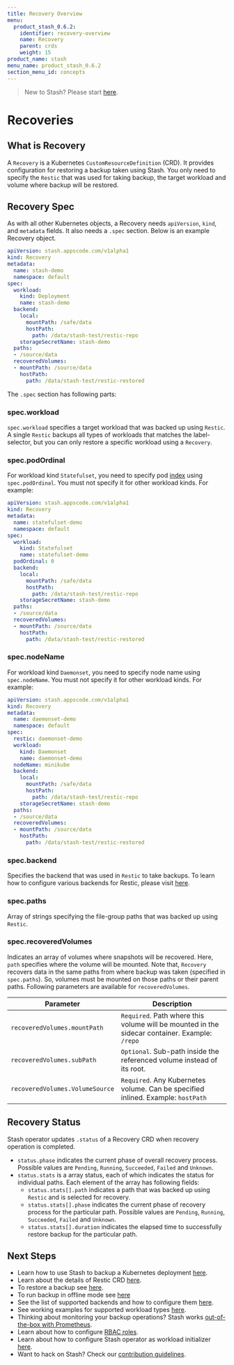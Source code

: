 ```yaml
---
title: Recovery Overview
menu:
  product_stash_0.6.2:
    identifier: recovery-overview
    name: Recovery
    parent: crds
    weight: 15
product_name: stash
menu_name: product_stash_0.6.2
section_menu_id: concepts
---
```


> New to Stash? Please start [here](/docs/concepts/README.md).

# Recoveries

## What is Recovery
A `Recovery` is a Kubernetes `CustomResourceDefinition` (CRD). It provides configuration for restoring a backup taken using Stash. You only need to specify the `Restic` that was used for taking backup, the target workload and volume where backup will be restored.

## Recovery Spec
As with all other Kubernetes objects, a Recovery needs `apiVersion`, `kind`, and `metadata` fields. It also needs a `.spec` section. Below is an example Recovery object.

```yaml
apiVersion: stash.appscode.com/v1alpha1
kind: Recovery
metadata:
  name: stash-demo
  namespace: default
spec:
  workload:
    kind: Deployment
    name: stash-demo
  backend:
    local:
      mountPath: /safe/data
      hostPath:
        path: /data/stash-test/restic-repo
    storageSecretName: stash-demo
  paths:
  - /source/data
  recoveredVolumes:
  - mountPath: /source/data
    hostPath:
      path: /data/stash-test/restic-restored
```

The `.spec` section has following parts:

### spec.workload
`spec.workload` specifies a target workload that was backed up using `Restic`. A single `Restic` backups all types of workloads that matches the label-selector, but you can only restore a specific workload using a `Recovery`.

### spec.podOrdinal
For workload kind `Statefulset`, you need to specify pod [index](https://kubernetes.io/docs/guides/stateful-application/basic-stateful-set/#pods-in-a-statefulset) using `spec.podOrdinal`. You must not specify it for other workload kinds. For example:

```yaml
apiVersion: stash.appscode.com/v1alpha1
kind: Recovery
metadata:
  name: statefulset-demo
  namespace: default
spec:
  workload:
    kind: Statefulset
    name: statefulset-demo
  podOrdinal: 0
  backend:
    local:
      mountPath: /safe/data
      hostPath:
        path: /data/stash-test/restic-repo
    storageSecretName: stash-demo
  paths:
  - /source/data
  recoveredVolumes:
  - mountPath: /source/data
    hostPath:
      path: /data/stash-test/restic-restored
```

### spec.nodeName
For workload kind `Daemonset`, you need to specify node name using `spec.nodeName`. You must not specify it for other workload kinds. For example:

```yaml
apiVersion: stash.appscode.com/v1alpha1
kind: Recovery
metadata:
  name: daemonset-demo
  namespace: default
spec:
  restic: daemonset-demo
  workload:
    kind: Daemonset
    name: daemonset-demo
  nodeName: minikube
  backend:
    local:
      mountPath: /safe/data
      hostPath:
        path: /data/stash-test/restic-repo
    storageSecretName: stash-demo
  paths:
  - /source/data
  recoveredVolumes:
  - mountPath: /source/data
    hostPath:
      path: /data/stash-test/restic-restored
```

### spec.backend
Specifies the backend that was used in `Restic` to take backups.
To learn how to configure various backends for Restic, please visit [here](/docs/guides/backends.md).

### spec.paths
Array of strings specifying the file-group paths that was backed up using `Restic`.

### spec.recoveredVolumes
Indicates an array of volumes where snapshots will be recovered. Here, `path` specifies where the volume will be mounted.
Note that, `Recovery` recovers data in the same paths from where backup was taken (specified in `spec.paths`). So, volumes must be mounted on those paths or their parent paths.
Following parameters are available for `recoveredVolumes`.

| Parameter                       | Description                                                                                   |
|---------------------------------|-----------------------------------------------------------------------------------------------|
| `recoveredVolumes.mountPath`    | `Required`. Path where this volume will be mounted in the sidecar container. Example: `/repo` |
| `recoveredVolumes.subPath`      | `Optional`. Sub-path inside the referenced volume instead of its root.                        |
| `recoveredVolumes.VolumeSource` | `Required`. Any Kubernetes volume. Can be specified inlined. Example: `hostPath`

## Recovery Status

Stash operator updates `.status` of a Recovery CRD when recovery operation is completed.

 - `status.phase` indicates the current phase of overall recovery process. Possible values are `Pending`, `Running`, `Succeeded`, `Failed` and `Unknown`.
 - `status.stats` is a array status, each of which indicates the status for individual paths. Each element of the array has following fields:
   - `status.stats[].path` indicates a path that was backed up using `Restic` and is selected for recovery.
   - `status.stats[].phase` indicates the current phase of recovery process for the particular path. Possible values are `Pending`, `Running`, `Succeeded`, `Failed` and `Unknown`.
   - `status.stats[].duration` indicates the elapsed time to successfully restore backup for the particular path.

## Next Steps

- Learn how to use Stash to backup a Kubernetes deployment [here](/docs/guides/backup.md).
- Learn about the details of Restic CRD [here](/docs/concepts/crds/restic.md).
- To restore a backup see [here](/docs/guides/restore.md).
- To run backup in offline mode see [here](/docs/guides/offline_backup.md)
- See the list of supported backends and how to configure them [here](/docs/guides/backends.md).
- See working examples for supported workload types [here](/docs/guides/workloads.md).
- Thinking about monitoring your backup operations? Stash works [out-of-the-box with Prometheus](/docs/guides/monitoring.md).
- Learn about how to configure [RBAC roles](/docs/guides/rbac.md).
- Learn about how to configure Stash operator as workload initializer [here](/docs/guides/initializer.md).
- Want to hack on Stash? Check our [contribution guidelines](/docs/CONTRIBUTING.md).
